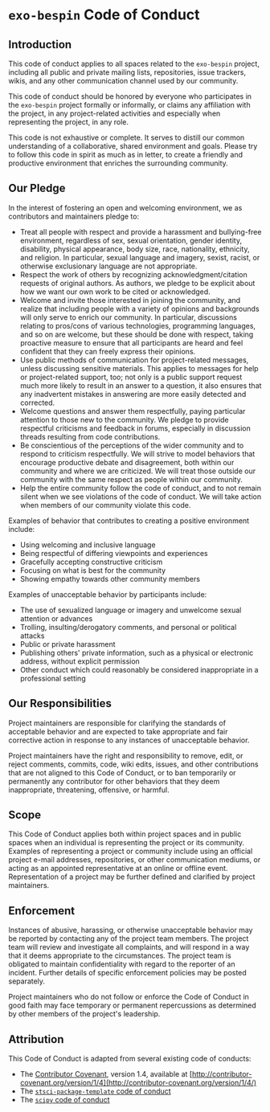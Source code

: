 # `exo-bespin` Code of Conduct

## Introduction

This code of conduct applies to all spaces related to the `exo-bespin` project, including all public and private mailing lists, repositories, issue trackers, wikis, and any other communication channel used by our community.

This code of conduct should be honored by everyone who participates in the `exo-bespin` project formally or informally, or claims any affiliation with the project, in any project-related activities and especially when representing the project, in any role.

This code is not exhaustive or complete. It serves to distill our common understanding of a collaborative, shared environment and goals. Please try to follow this code in spirit as much as in letter, to create a friendly and productive environment that enriches the surrounding community.

## Our Pledge

In the interest of fostering an open and welcoming environment, we as contributors and maintainers pledge to:

- Treat all people with respect and provide a harassment and bullying-free environment, regardless of sex, sexual orientation, gender identity, disability, physical appearance, body size, race, nationality, ethnicity, and religion. In particular, sexual language and imagery, sexist, racist, or otherwise exclusionary language are not appropriate.
- Respect the work of others by recognizing acknowledgment/citation requests of original authors. As authors, we pledge to be explicit about how we want our own work to be cited or acknowledged.
- Welcome and invite those interested in joining the community, and realize that including people with a variety of opinions and backgrounds will only serve to enrich our community. In particular, discussions relating to pros/cons of various technologies, programming languages, and so on are welcome, but these should be done with respect, taking proactive measure to ensure that all participants are heard and feel confident that they can freely express their opinions.
- Use public methods of communication for project-related messages, unless discussing sensitive materials. This applies to messages for help or project-related support, too; not only is a public support request much more likely to result in an answer to a question, it also ensures that any inadvertent mistakes in answering are more easily detected and corrected.
- Welcome questions and answer them respectfully, paying particular attention to those new to the community. We pledge to provide respectful criticisms and feedback in forums, especially in discussion threads resulting from code contributions.
- Be conscientious of the perceptions of the wider community and to respond to criticism respectfully. We will strive to model behaviors that encourage productive debate and disagreement, both within our community and where we are criticized. We will treat those outside our community with the same respect as people within our community.
- Help the entire community follow the code of conduct, and to not remain silent when we see violations of the code of conduct. We will take action when members of our community violate this code.

Examples of behavior that contributes to creating a positive environment include:

* Using welcoming and inclusive language
* Being respectful of differing viewpoints and experiences
* Gracefully accepting constructive criticism
* Focusing on what is best for the community
* Showing empathy towards other community members

Examples of unacceptable behavior by participants include:

* The use of sexualized language or imagery and unwelcome sexual attention or advances
* Trolling, insulting/derogatory comments, and personal or political attacks
* Public or private harassment
* Publishing others' private information, such as a physical or electronic address, without explicit permission
* Other conduct which could reasonably be considered inappropriate in a professional setting

## Our Responsibilities

Project maintainers are responsible for clarifying the standards of acceptable behavior and are expected to take appropriate and fair corrective action in response to any instances of unacceptable behavior.

Project maintainers have the right and responsibility to remove, edit, or reject comments, commits, code, wiki edits, issues, and other contributions that are not aligned to this Code of Conduct, or to ban temporarily or permanently any contributor for other behaviors that they deem inappropriate, threatening, offensive, or harmful.

## Scope

This Code of Conduct applies both within project spaces and in public spaces when an individual is representing the project or its community. Examples of representing a project or community include using an official project e-mail addresses, repositories, or other communication mediums, or acting as an appointed representative at an online or offline event. Representation of a project may be further defined and clarified by project maintainers.

## Enforcement

Instances of abusive, harassing, or otherwise unacceptable behavior may be reported by contacting any of the project team members. The project team will review and investigate all complaints, and will respond in a way that it deems appropriate to the circumstances. The project team is obligated to maintain confidentiality with regard to the reporter of an incident. Further details of specific enforcement policies may be posted separately.

Project maintainers who do not follow or enforce the Code of Conduct in good faith may face temporary or permanent repercussions as determined by other members of the project's leadership.

## Attribution

This Code of Conduct is adapted from several existing code of conducts:

- The [Contributor Covenant](http://contributor-covenant.org), version 1.4, available at [http://contributor-covenant.org/version/1/4](http://contributor-covenant.org/version/1/4/)
- The [`stsci-package-template` code of conduct](https://github.com/spacetelescope/stsci-package-template/blob/master/CODE_OF_CONDUCT.md)
- The [`scipy` code of conduct](https://docs.scipy.org/doc/scipy/reference/dev/conduct/code_of_conduct.html)
